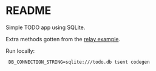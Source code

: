 # README

Simple TODO app using SQLite.

Extra methods gotten from the [relay example](https://github.com/relayjs/relay-examples/blob/master/todo/data/schema.graphql).

Run locally: 

```
 DB_CONNECTION_STRING=sqlite:///todo.db tsent codegen
 ```